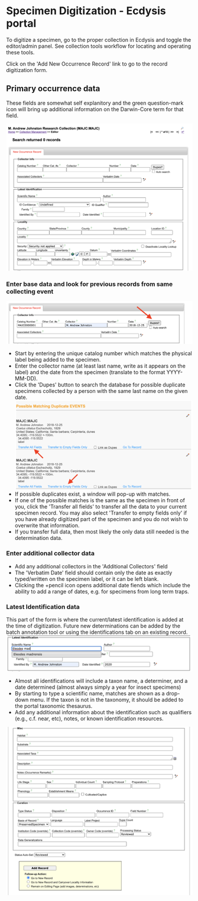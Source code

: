 # Specimen Digitization - Ecdysis portal

To digitize a specimen, go to the proper collection in Ecdysis and toggle the editor/admin panel.  See collection tools workflow for locating and operating these tools.

Click on the 'Add New Occurrence Record' link to go to the record digitization form.

## Primary occurrence data
These fields are somewhat self explanitory and the green question-mark icon will bring up additional information on the Darwin-Core term for that field.

![Occurrence Editor Form 1](occurrenceEdit1.png)

### Enter base data and look for previous records from same collecting event
![Search for duplicates 1](duplicateSearch1.png)
* Start by entering the unique catalog number which matches the physical label being added to the specimen.
* Enter the collector name (at least last name, write as it appears on the label) and the date from the specimen (translate to the format YYYY-MM-DD).
* Click the 'Dupes' button to search the database for possible duplicate specimens collected by a person with the same last name on the given date.
![Search for duplicates 2](duplicateSearch2.png)
* If possible duplicates exist, a window will pop-up with matches.
* If one of the possible matches is the same as the specimen in front of you, click the 'Transfer all fields' to transfer all the data to your current specimen record.  You may also select 'Transfer to empty fields only' if you have already digitized part of the specimen and you do not wish to overwrite that information.
* If you transfer full data, then most likely the only data still needed is the determination data.


### Enter additional collector data
* Add any additional collectors in the 'Additional Collectors' field
* The 'Verbatim Date' field should contain only the date as exactly typed/written on the specimen label, or it can be left blank.
* Clicking the +pencil icon opens additional date fiends which include the ability to add a range of dates, e.g. for specimens from long term traps.

### Latest Identification data
This part of the form is where the current/latest identification is added at the time of digitization. Future new determinations can be added by the batch annotation tool or using the identifications tab on an existing record.
![Latest Identification](latestIdentification.png)
* Almost all identifications will include a taxon name, a determiner, and a date determined (almost always simply a year for insect specimens)
* By starting to type a scientific name, matches are shown as a drop-down menu.  If the taxon is not in the taxonomy, it should be added to the portal taxonomic thesaurus.
* Add any additional information about the identification such as qualifiers (e.g., c.f. near, etc), notes, or known identification resources.

![Occurrence Editor Form 2](occurrenceEdit2.png)
